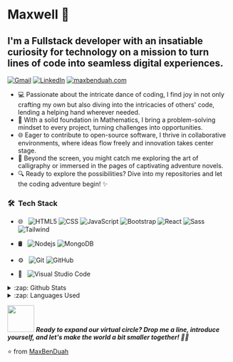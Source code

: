 # Maxwell 👋 

## I'm a Fullstack developer with an insatiable curiosity for technology on a mission to turn lines of code into seamless digital experiences.

[![Gmail](https://img.shields.io/badge/-GMAIL-D14836?style=for-the-badge&logo=gmail&logoColor=white)](mailto:maxwellben728.com)
[![LinkedIn](https://img.shields.io/badge/-LINKEDIN-0077B5?style=for-the-badge&logo=linkedin&logoColor=white)](https://www.linkedin.com/in/maxwell-duah/)
[![maxbenduah.com](https://img.shields.io/badge/-MAXBENDUAH.COM-000000?style=for-the-badge&logo=react&logoColor=white)](https://www.maxbenduah.com/)

- 💻 Passionate about the intricate dance of coding, I find joy in not only crafting my own but also diving into the intricacies of others' code, lending a helping hand wherever needed.
- 🚀 With a solid foundation in Mathematics, I bring a problem-solving mindset to every project, turning challenges into opportunities.
- 🌐 Eager to contribute to open-source software, I thrive in collaborative environments, where ideas flow freely and innovation takes center stage.
- 🎨 Beyond the screen, you might catch me exploring the art of calligraphy or immersed in the pages of captivating adventure novels.
- 🔍 Ready to explore the possibilities? Dive into my repositories and let the coding adventure begin! ✨

### 🛠 &nbsp;Tech Stack

- 🌐 &nbsp;
  ![HTML5](https://img.shields.io/badge/-HTML5-333333?style=flat&logo=HTML5)
  ![CSS](https://img.shields.io/badge/-CSS-333333?style=flat&logo=CSS3&logoColor=1572B6)
  ![JavaScript](https://img.shields.io/badge/-JavaScript-333333?style=flat&logo=javascript)
  ![Bootstrap](https://img.shields.io/badge/-Bootstrap-333333?style=flat&logo=bootstrap&logoColor=563D7C)
  ![React](https://img.shields.io/badge/-React-333333?style=flat&logo=react)
  ![Sass](https://img.shields.io/badge/Sass-333333?style=flat&logo=sass&logoColor=%23CC6699)
  ![Tailwind](https://img.shields.io/badge/Tailwind-333333?style=for-the-badge&logo=tailwindcss&logoColor=%2306B6D4&labelColor=333333&color=%2306B6D4)

- 🛢 &nbsp;
  ![Nodejs](https://img.shields.io/badge/-Nodejs-333333?style=flat&logo=Node.js)
  ![MongoDB](https://img.shields.io/badge/-MongoDB-333333?style=flat&logo=mongodb)
- ⚙️ &nbsp;
  ![Git](https://img.shields.io/badge/-Git-333333?style=flat&logo=git)
  ![GitHub](https://img.shields.io/badge/-GitHub-333333?style=flat&logo=github)
- 🔧 &nbsp;
  ![Visual Studio Code](https://img.shields.io/badge/-Visual%20Studio%20Code-333333?style=flat&logo=visual-studio-code&logoColor=007ACC)

<details>
  <summary>:zap: Github Stats</summary>
  <img src="https://github-readme-stats.vercel.app/api?username=MaxBenDuah&&show_icons=true&title_color=14b8a6&icon_color=03A87C&text_color=0f766e&bg_color=ccfbf1">
</details>

<details>
  <summary>:zap: Languages Used</summary>
  <img src="https://github-readme-stats.vercel.app/api/top-langs/?username=MaxBenDuah&layout=compact&bg_color=ccfbf1&text_color=0f766e">
</details>

<img src="https://media.giphy.com/media/LnQjpWaON8nhr21vNW/giphy.gif" width="60"> <em><b>Ready to expand our virtual circle? Drop me a line, introduce yourself, and let's make the world a bit smaller together! 👋✨</b></em>

:star: from [MaxBenDuah](https://github.com/MaxBenDuah)
